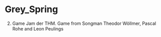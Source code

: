 # Grey_Spring
2. Game Jam der THM. Game from Songman Theodor Wöllmer, Pascal Rohe and Leon Peulings
